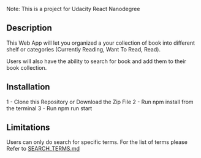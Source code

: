 Note: This is a project for Udacity React Nanodegree

## Description

This Web App will let you organized a your collection of book into different shelf or categories (Currently Reading, Want To Read, Read).

Users will also have the ability to search for book and add them to their book collection.

## Installation

1 - Clone this Repository or Download the Zip File
2 - Run npm install from the terminal
3 - Run npm run start


## Limitations

Users can only do search for specific terms. For the list of terms please Refer to [SEARCH_TERMS.md](https://github.com/kingmxiii/react-project-myread/blob/master/SEARCH_TERMS.md)
